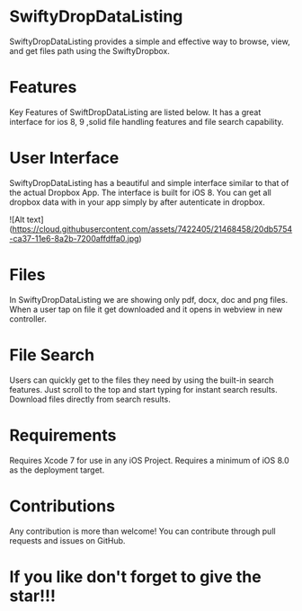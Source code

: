 # SwiftyDropDataListing

SwiftyDropDataListing provides a simple and effective way to browse, view, and get files path using the SwiftyDropbox.

# Features
Key Features of SwiftDropDataListing are listed below. It has a great interface for ios 8, 9 ,solid file handling features and file search capability.

# User Interface 

SwiftyDropDataListing has a beautiful and simple interface similar to that of the actual Dropbox App. The interface is built for iOS 8. You can get all dropbox data with in your app simply by after autenticate in dropbox.


![Alt text] (https://cloud.githubusercontent.com/assets/7422405/21468458/20db5754-ca37-11e6-8a2b-7200affdffa0.jpg) 

# Files

In SwiftyDropDataListing we are showing only pdf, docx, doc and png files. When a user tap on file it get downloaded and it opens in webview in new controller.

# File Search

Users can quickly get to the files they need by using the built-in search features. Just scroll to the top and start typing for instant search results. Download files directly from search results.

# Requirements
Requires Xcode 7 for use in any iOS Project. Requires a minimum of iOS 8.0 as the deployment target.


# Contributions

Any contribution is more than welcome! You can contribute through pull requests and issues on GitHub.

# If you like don't forget to give the star!!!

 



